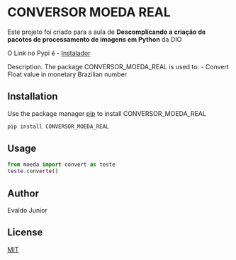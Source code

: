 # CONVERSOR MOEDA REAL

Este projeto foi criado para a aula de **Descomplicando a criação de pacotes de processamento de imagens em Python** da DIO

O Link no Pypi é - [Instalador](https://pypi.org/project/CONVERSOR-MOEDA-REAL/)

Description. 
The package CONVERSOR_MOEDA_REAL is used to:
	- Convert Float value in monetary Brazilian number

## Installation

Use the package manager [pip](https://pip.pypa.io/en/stable/) to install CONVERSOR_MOEDA_REAL

```bash
pip install CONVERSOR_MOEDA_REAL
```

## Usage

```python
from moeda import convert as teste
teste.converte()
```

## Author
Evaldo Junior

## License
[MIT](https://choosealicense.com/licenses/mit/)

